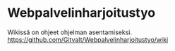 # Webpalvelinharjoitustyo
Wikissä on ohjeet ohjelman asentamiseksi.
https://github.com/Gitvalt/Webpalvelinharjoitustyo/wiki
